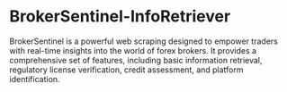 # BrokerSentinel-InfoRetriever
BrokerSentinel is a powerful web scraping designed to empower traders with real-time insights into the world of forex brokers. It provides a comprehensive set of features, including basic information retrieval, regulatory license verification, credit assessment, and platform identification.

